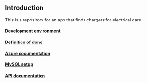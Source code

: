 ## Introduction
This is a repository for an app that finds chargers for electrical cars.

#### [Development environment](documentation/development-environment.md)

#### [Definition of done](documentation/definition-of-done.md)

#### [Azure documentation](documentation/azure.md)

#### [MySQL setup](documentation/MySQL-setup.md)

#### [API documentation](documentation/api.md)